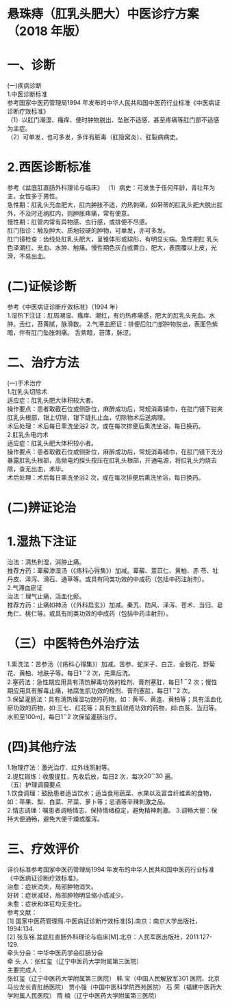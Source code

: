 # 悬珠痔（肛乳头肥大）中医诊疗方案 （2018 年版）  
# 一、诊断  
(一)疾病诊断  
1.中医诊断标准  
参考国家中医药管理局1994 年发布的中华人民共和国中医药行业标准《中医病证诊断疗效标准》  
（1）以肛门潮湿、瘙痒、便时肿物脱出、坠胀不适感，甚至疼痛等肛门部不适感为主症。  
（2）可单发，也可多发，多伴有脏毒（肛隐窝炎）、肛裂病病史。  
#     2.西医诊断标准  
参考《盆底肛直肠外科理论与临床》    （1）病史：可发生于任何年龄，青壮年为主，女性多于男性。  
急性期：肛乳头充血肥大，肛内肿胀不适，灼热刺痛，如带蒂的肛乳头肥大脱出肛外，不及时还纳肛内，则肿胀疼痛，常有便意。  
慢性期：肛管内常有异物感、虫行感，或排便不尽感。  
肛门指诊：触及肿大、质地较硬的肿物，可单发，亦可多发。  
肛门镜检查：齿线处肛乳头肥大，呈锥体形或球形，有明显尖端。急性期肛 乳头色泽潮红、充血、水肿、触痛。慢性期色灰白或黄白，肥大，表面覆以上皮，光滑，不易出血。  
# (二)证候诊断  
参考《中医病证诊断疗效标准》（1994 年）  
1.湿热下注证：肛周潮湿、瘙痒、潮红，有灼热疼痛感，肥大的肛乳头充血、水肿。舌红，苔黄腻，脉滑数。     2.气滞血瘀证：排便后肛门部肿物脱出，表面色紫暗，伴有肛门坠胀刺痛。 舌紫暗，苔薄，脉涩。  
# 二、治疗方法  
(一)手术治疗  
1.肛乳头切除术  
适应症：肛乳头肥大体积较大者。  
操作要点：患者取截石位或侧卧位，麻醉成功后，常规消毒铺巾，在肛门镜下钳夹肛乳头根部，钳上切除，钳下缝扎止血，切除物术后送病理。  
术后处理：术后每日熏洗坐浴2 次，或在每次排便后熏洗坐浴，每日换药。  
2.肛乳头电灼术  
适应症：肛乳头肥大体积较小者。  
操作要点：患者取截石位或侧卧位，麻醉成功后，常规消毒铺巾，在肛门镜下充分暴露肛乳头根部，高频电灼探头按压在肛乳头根部，开通电源，将肛乳头灼烧去除，查无出血，术毕。  
术后处理：术后每日熏洗坐浴2 次，或在每次排便后熏洗坐浴，每日换药。  
# (二)辨证论治  
#     1.湿热下注证  
治法：清热利湿，消肿止痛。  
推荐方药：萆薢渗湿汤（《疡科心得集》）加减。萆薢、薏苡仁、黄柏、赤 苓、牡丹皮、泽泻、滑石、通草等。或具有同类功效的中成药（包括中药注射剂）。  
2.气滞血瘀证  
治法：理气止痛，活血化瘀。  
推荐方药：止痛如神汤（《外科启玄》）加减。秦艽、防风、泽泻、苍术、当归、皂角仁、桃仁等。或具有同类功效的中成药（包括中药注射剂）。  
#    （三）中医特色外治疗法  
1.熏洗法：苦参汤（《疡科心得集》）加减。苦参、蛇床子、白芷、金银花、野菊花、黄柏、地肤子等。每日$1\,^{\sim}2$ 次，先熏后洗。  
2.塞药法：急性期应用具有清热解毒功效的栓剂、膏剂塞肛，每日$1\,^{\sim}2$ 次；慢性期应用具有解毒止痛，袪腐生肌功效的栓剂、膏剂塞肛，每日$1\,^{\sim}2$ 次。  
3.保留灌肠法：具有清热燥湿功效的药物，如：黄芩、黄连、黄柏等；具有活血化瘀功效的药物，如:三七、红花等；具有生肌敛疮功效的药物，如:白芨、当归等。水煎至$100\mathrm{m}]$，每日$1^{\sim}2$ 次保留灌肠治疗。  
#     (四)其他疗法  
1.物理疗法：激光治疗、红外线照射等。  
2.提肛锻炼：收腹提肛，先收后放，每日2 次，每次$20^{\sim}30$ 遍。  
（五）护理调摄要点  
1.饮食调理：鼓励患者适当饮水；适当食用蔬菜、水果以及富含纤维素的食物，如：苹果、梨、白菜、芹菜、萝卜等；忌酒等辛辣刺激之品。  
2.情志调理：嘱患者调畅情志，保持情绪稳定，避免精神刺激。 3.调畅大便：保持大便通畅，避免大便干燥或腹泻。  
#  三、疗效评价  
评价标准参考国家中医药管理局1994 年发布的中华人民共和国中医药行业标准《中医病证诊断疗效标准》。  
治愈：症状消失，局部肿物消失。  
好转：症状减轻，局部肿物明显缩小或减少。  
未愈：症状和体征均无变化。  
参考文献：  
[1] 国家中医药管理局.中医病证诊断疗效标准[S].南京：南京大学出版社，1994:134.  
[2] 张东铭.盆底肛直肠外科理论与临床[M].北京：人民军医出版社，2011:127-129.  
牵头分会：中华中医药学会肛肠分会  
牵 头 人：张虹玺（辽宁中医药大学附属第三医院）  
主要完成人：  
张虹玺（辽宁中医药大学附属第三医院） 韩  宝（中国人民解放军301 医院、北京马应龙长青肛肠医院）  贾小强（中国中医科学院西苑医院） 石  荣（福建中医药大学附属人民医院） 隋  楠（辽宁中医药大学附属第三医院）  
